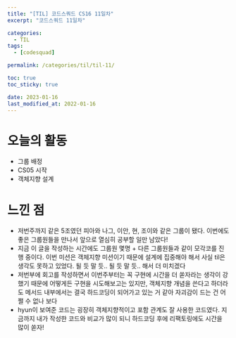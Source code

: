 ```yaml
---
title: "[TIL] 코드스쿼드 CS16 11일차"
excerpt: "코드스쿼드 11일차"

categories:
  - TIL
tags:
  - [codesquad]

permalink: /categories/til/til-11/

toc: true
toc_sticky: true

date: 2023-01-16
last_modified_at: 2022-01-16
---
```


# 오늘의 활동
- 그룹 배정
- CS05 시작
- 객체지향 설계

# 느낀 점
- 저번주까지 같은 5조였던 피아와 나그, 이안, 현, 조이와 같은 그룹이 됐다. 이번에도 좋은 그룹원들을 만나서 앞으로 열심히 공부할 일만 남았다!
- 지금 이 글을 작성하는 시간에도 그룹원 몇명 + 다른 그룹원들과 같이 모각코를 진행 중이다. 이번 미션은 객체지향 미션이기 때문에 설계에 집중해야 해서 사실 til은 생각도 못하고 있었다. 될 듯 말 듯.. 될 듯 말 듯.. 해서 더 미치겠다
- 저번부에 회고를 작성하면서 이번주부터는 꼭 구현에 시간을 더 쏟자라는 생각이 강했기 때문에 어떻게든 구현을 시도해보고는 있지만, 객체지향 개념을 쓴다고 하더라도 메서드 내부에서는 결국 하드코딩이 되어가고 있는 거 같아 자괴감이 드는 건 어쩔 수 없나 보다
- hyun이 보여준 코드는 굉장히 객체지향적이고 포함 관계도 잘 사용한 코드였다. 지금까지 내가 작성한 코드와 비교가 많이 되니 하드코딩 후에 리팩토링에도 시간을 많이 쏟자!


